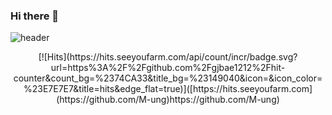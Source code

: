 ### Hi there 👋
![header](https://capsule-render.vercel.app/api?type=wave&color=auto&height=300&section=header&text=capsule%20render&fontSize=90)
<div align="center">
  [![Hits](https://hits.seeyoufarm.com/api/count/incr/badge.svg?url=https%3A%2F%2Fgithub.com%2Fgjbae1212%2Fhit-counter&count_bg=%2374CA33&title_bg=%23149040&icon=&icon_color=%23E7E7E7&title=hits&edge_flat=true)]([https://hits.seeyoufarm.com](https://github.com/M-ung)https://github.com/M-ung)
</div>

